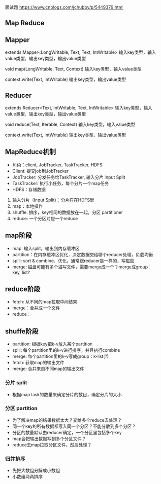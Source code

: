 
面试题
https://www.cnblogs.com/jchubby/p/5449379.html


## Map Reduce

## Mapper

extends Mapper<LongWritable, Text, Text, IntWritable>
输入key类型，输入value类型，输出key类型，输出value类型

void map(LongWritable, Text, Context)
输入key类型，输入value类型

context.write(Text, IntWritable)
输出key类型，输出value类型


## Reducer

extends Reducer<Text, IntWritable, Text, IntWritable>
输入key类型，输入value类型，输出key类型，输出value类型

void reduce(Text, Iterable<IntWritable>, Context)
输入key类型，输入value类型

context.write(Text, IntWritable)
输出key类型，输出value类型

## MapReduce机制
- 角色：client, JobTracker, TaskTracker, HDFS
- Client: 提交job到JobTracker
- JobTracker: 分发任务给TaskTracker, 输入分片 Input Split
- TaskTracker: 执行小任务，每个分片一个map任务
- HDFS：存储数据

1. 输入分片（Input Split）：分片在在HDFS里
2. map：本地操作
3. shuffle: 排序，key相同的数据放在一起，分区 partitioner
4. reduce: 一个分区对应一个reduce

## map阶段
- map: 输入split，输出到内存缓冲区
- partition：在内存缓冲区优化，决定数据交给哪个reducer处理，负载均衡
- spill: sort & combine，优化，通常跟reducer是一样的，写磁盘
- merge: 磁盘可能有多个溢写文件，需要merge成一个？merge成group： key, list?

## reduce阶段
- fetch: 从不同的map拉取中间结果
- merge：合并成一个文件
- reduce：

## shuffe阶段
- partition: 根据key把k-v放入某个partition
- spill: 每个partition里的k-v进行排序，并且执行combine
- merge: 每个partition里的k-v写成group：k-list(?)
- fetch: 获取map的输出文件
- merge: 合并来自不同map的输出文件

### 分片 split
- 根据map task的数量来确定分片的数目，确定分片的大小

### 分区 partition
- 为了解决map的结果数据太大？交给多个reduce去处理？
- 同一个key的所有数据都写入同一个分区？不能分散到多个分区？
- 分区的数量默认由reducer确定，一个分区里包括多个key
- map会把输出数据写到多个分区文件？
- reduce去map拉取分区文件，然后处理？

### 归并排序
- 先把大数组分解成小数组
- 小数组两两排序

